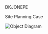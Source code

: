 DKJONEPE

Site Planning Case

![Object Diagram](https://user-images.githubusercontent.com/31987339/212538158-e8ad169c-4188-49bb-bc94-985bb125abe3.png)

